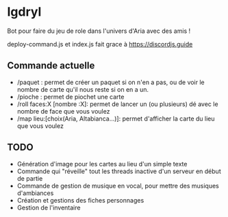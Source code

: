 # Igdryl
Bot pour faire du jeu de role dans l'univers d'Aria avec des amis !

deploy-command.js et index.js fait grace à https://discordjs.guide

## Commande actuelle
- /paquet : permet de créer un paquet si on n'en a pas, ou de voir le nombre de carte qu'il nous reste si on en a un.
- /pioche : permet de piochet une carte
- /roll faces:X [nombre :X]: permet de lancer un (ou plusieurs) dé avec le nombre de face que vous voulez
- /map lieu:[choix(Aria, Altabianca...)]: permet d'afficher la carte du lieu que vous voulez


## TODO
+ Génération d'image pour les cartes au lieu d'un simple texte
+ Commande qui "réveille" tout les threads inactive d'un serveur en début de partie
+ Commande de gestion de musique en vocal, pour mettre des musiques d'ambiances
+ Création et gestions des fiches personnages
+ Gestion de l'inventaire